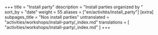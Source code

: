 +++
title = "Install party"
description = "Install parties organized by "
sort_by = "date"
weight = 55
aliases = ["en/activités/install_party"]
[extra]
subpages_title = "Nos install parties"
untranslated = "activities/workshops/install-party/_index.md"
translations = [
    "activities/workshops/install-party/_index.md"
]
+++
